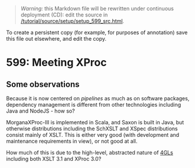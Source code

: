 
> *Warning:* this Markdown file will be rewritten under continuous deployment (CD): edit the source in [/tutorial/source/setup/setup_599_src.html](../..//tutorial/source/setup/setup_599_src.html).

> 
To create a persistent copy (for example, for purposes of annotation) save this file out elsewhere, and edit the copy.

# 599: Meeting XProc

## Some observations

Because it is now centered on *pipelines* as much as on software packages, dependency management is different from other technologies including Java and NodeJS - how so?

MorganaXProc-III is implemented in Scala, and Saxon is built in Java, but otherwise distributions including the SchXSLT and XSpec distributions consist mainly of XSLT. This is either very good (with development and maintenance requirements in view), or not good at all.

How much of this is due to the high-level, abstracted nature of [4GLs](https://en.wikipedia.org/wiki/Fourth-generation_programming_language) including both XSLT 3.1 and XProc 3.0?
